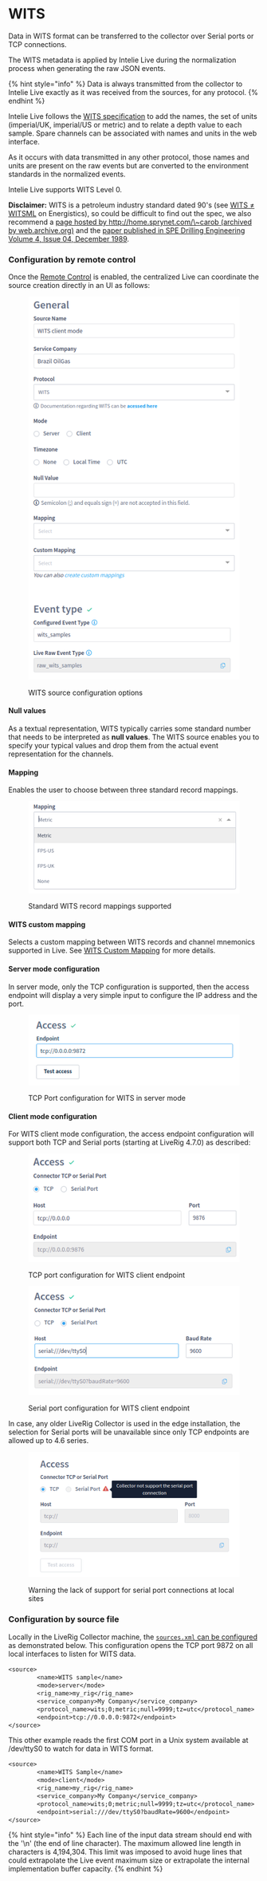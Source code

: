 # WITS

Data in WITS format can be transferred to the collector over Serial ports or TCP connections.

The WITS metadata is applied by Intelie Live during the normalization process when generating the raw JSON events.

{% hint style="info" %}
Data is always transmitted from the collector to Intelie Live exactly as it was received from the sources, for any protocol.
{% endhint %}

Intelie Live follows the [WITS specification](http://www.petrospec-technologies.com/resource/wits\_doc.htm) to add the names, the set of units (imperial/UK, imperial/US or metric) and to relate a depth value to each sample. Spare channels can be associated with names and units in the web interface.

As it occurs with data transmitted in any other protocol, those names and units are present on the raw events but are converted to the environment standards in the normalized events.

Intelie Live supports WITS Level 0.

**Disclaimer:** WITS is a petroleum industry standard dated 90's (see [WITS ≠ WITSML](https://www.energistics.org/portfolio/witsml-data-standards/) on Energistics), so could be difficult to find out the spec, we also recommend a [page hosted by http://home.sprynet.com/\~carob (archived by web.archive.org)](https://web.archive.org/web/20170110225236/http://home.sprynet.com/\~carob) and the [paper published in SPE Drilling Engineering Volume 4, Issue 04, December 1989](https://doi.org/10.2118/16141-PA).

### Configuration by remote control

Once the [Remote Control](../remote-control/) is enabled, the centralized Live can coordinate the source creation directly in an UI as follows:

<figure><img src="../../.gitbook/assets/liverig-wits-source-configuration.png" alt=""><figcaption><p>WITS source configuration options</p></figcaption></figure>

#### Null values

As a textual representation, WITS typically carries some standard number that needs to be interpreted as **null values**. The WITS source enables you to specify your typical values and drop them from the actual event representation for the channels.

#### Mapping

Enables the user to choose between three standard record mappings.

<figure><img src="../../.gitbook/assets/image (340).png" alt=""><figcaption><p>Standard WITS record mappings supported</p></figcaption></figure>

#### WITS custom mapping

Selects a custom mapping between WITS records and channel mnemonics supported in Live. See [WITS Custom Mapping](../../administration/high-frequency-data/wits-custom-mapping.md) for more details.

#### Server mode configuration

In server mode, only the TCP configuration is supported, then the access endpoint will display a very simple input to configure the IP address and the port.

<figure><img src="../../.gitbook/assets/Screenshot_select-area_20230116113641.png" alt=""><figcaption><p>TCP Port configuration for WITS in server mode</p></figcaption></figure>

#### Client mode configuration

For WITS client mode configuration, the access endpoint configuration will support both TCP and Serial ports (starting at LiveRig 4.7.0) as described:

<div>

<figure><img src="../../.gitbook/assets/liverig-source-configuration-connectors-tcp.png" alt=""><figcaption><p>TCP port configuration for WITS client endpoint</p></figcaption></figure>

 

<figure><img src="../../.gitbook/assets/liverig-source-configuration-connectors-serial.png" alt=""><figcaption><p>Serial port configuration for WITS client endpoint</p></figcaption></figure>

</div>

In case, any older LiveRig Collector is used in the edge installation, the selection for Serial ports will be unavailable since only TCP endpoints are allowed up to 4.6 series.

<figure><img src="../../.gitbook/assets/image (363).png" alt=""><figcaption><p>Warning the lack of support for serial port connections at local sites</p></figcaption></figure>

### Configuration by source file

Locally in the LiveRig Collector machine, the [`sources.xml` can be configured](../configuration/sources.xml.md) as demonstrated below. This configuration opens the TCP port 9872 on all local interfaces to listen for WITS data.

```markup
<source>
        <name>WITS sample</name>
        <mode>server</mode>
        <rig_name>my_rig</rig_name>
        <service_company>My Company</service_company>
        <protocol_name>wits;0;metric;null=9999;tz=utc</protocol_name>
        <endpoint>tcp://0.0.0.0:9872</endpoint>
</source>
```

This other example reads the first COM port in a Unix system available at /dev/ttyS0 to watch for data in WITS format.

```markup
<source>
        <name>WITS Sample</name>
        <mode>client</mode>
        <rig_name>my_rig</rig_name>
        <service_company>My Company</service_company>
        <protocol_name>wits;0;metric;null=9999;tz=utc</protocol_name>
        <endpoint>serial:///dev/ttyS0?baudRate=9600</endpoint>
</source>
```

{% hint style="info" %}
Each line of the input data stream should end with the '\n' (the end of line character). The maximum allowed line length in characters is 4,194,304. This limit was imposed to avoid huge lines that could extrapolate the Live event maximum size or extrapolate the internal implementation buffer capacity.
{% endhint %}
